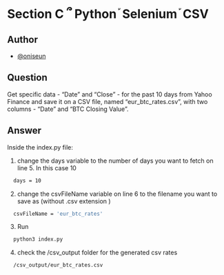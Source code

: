 # Section C ՞ Python ֡ Selenium ֡ CSV




## Author

- [@oniseun](https://www.github.com/oniseun)


## Question

Get specific data - “Date” and “Close” - for the past 10 days from Yahoo Finance and save it
on a CSV file, named “eur_btc_rates.csv”, with two columns - “Date” and “BTC Closing Value”.


## Answer
Inside the index.py file:

1) change the days variable to the number of days you want to fetch on line 5. In this case 10

```bash
  days = 10
```

2) change the csvFileName variable on line 6 to the filename you want to save as (without .csv extension ) 

```bash
  csvFileName = 'eur_btc_rates'
```
  
3) Run

```bash
  python3 index.py
```

4) check the /csv_output folder for the generated csv rates

```bash
  /csv_output/eur_btc_rates.csv
```
